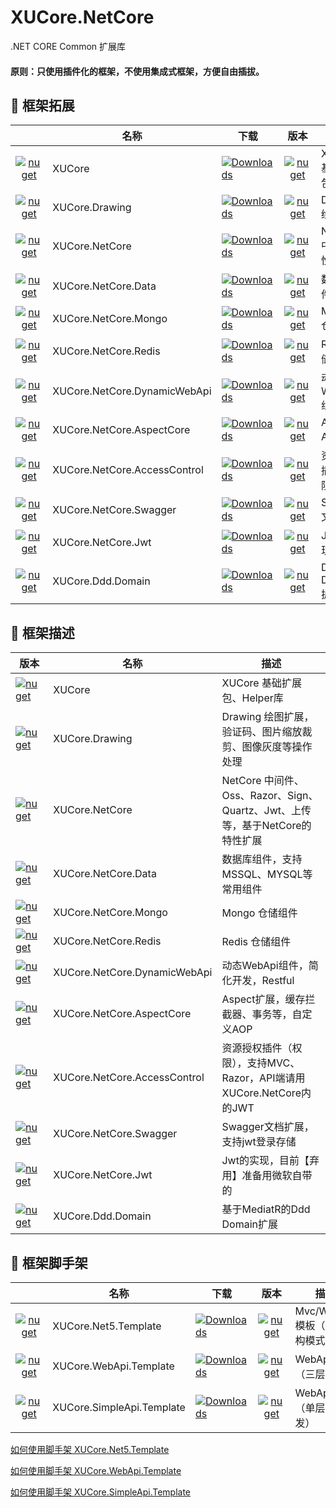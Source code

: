 ﻿# XUCore.NetCore

.NET CORE Common 扩展库


#### 原则：只使用插件化的框架，不使用集成式框架，方便自由插拔。


## 🥥 框架拓展

|                                                                                                                              | 名称                                       |下载|                                                                                          版本                                                                                           | 描述                       |
| :---------------------------------------------------------------------------------------------------------------------------------------------: | ------------------------------------------ |------------------------------------------ | :-------------------------------------------------------------------------------------------------------------------------------------------------------------------------------------: | -------------------------- |
|[![nuget](https://shields.io/badge/-Nuget-blue?cacheSeconds=604800)](https://www.nuget.org/packages/XUCore)                   | XUCore                                     | [![Downloads](https://img.shields.io/nuget/dt/XUCore.svg)](https://nuget.org/packages/XUCore)                                     |[![nuget](https://img.shields.io/nuget/v/XUCore.svg?cacheSeconds=10800)](https://www.nuget.org/packages/XUCore)| XUCore 基础扩展包              |
|[![nuget](https://shields.io/badge/-Nuget-blue?cacheSeconds=604800)](https://www.nuget.org/packages/XUCore.Drawing) | XUCore.Drawing | [![Downloads](https://img.shields.io/nuget/dt/XUCore.Drawing.svg)](https://nuget.org/packages/XUCore.Drawing)                                     |[![nuget](https://img.shields.io/nuget/v/XUCore.Drawing.svg?cacheSeconds=10800)](https://www.nuget.org/packages/XUCore.Drawing) | Drawing 绘图扩展 |
|[![nuget](https://shields.io/badge/-Nuget-blue?cacheSeconds=604800)](https://www.nuget.org/packages/XUCore.NetCore)   | XUCore.NetCore     |[![Downloads](https://img.shields.io/nuget/dt/XUCore.NetCore.svg)](https://nuget.org/packages/XUCore.NetCore)                                     |[![nuget](https://img.shields.io/nuget/v/XUCore.NetCore.svg?cacheSeconds=10800)](https://www.nuget.org/packages/XUCore.NetCore)     | NetCore 中间件特性扩展          |
|[![nuget](https://shields.io/badge/-Nuget-blue?cacheSeconds=604800)](https://www.nuget.org/packages/XUCore.NetCore.Data)        | XUCore.NetCore.Data              | [![Downloads](https://img.shields.io/nuget/dt/XUCore.NetCore.Data.svg)](https://nuget.org/packages/XUCore.NetCore.Data)                                     |[![nuget](https://img.shields.io/nuget/v/XUCore.NetCore.Data.svg?cacheSeconds=10800)](https://www.nuget.org/packages/XUCore.NetCore.Data)              | 数据库组件  |
|[![nuget](https://shields.io/badge/-Nuget-blue?cacheSeconds=604800)](https://www.nuget.org/packages/XUCore.NetCore.Mongo)     | XUCore.NetCore.Mongo         |[![Downloads](https://img.shields.io/nuget/dt/XUCore.NetCore.Mongo.svg)](https://nuget.org/packages/XUCore.NetCore.Mongo)                                     |[![nuget](https://img.shields.io/nuget/v/XUCore.NetCore.Mongo.svg?cacheSeconds=10800)](https://www.nuget.org/packages/XUCore.NetCore.Mongo)         | Mongo 仓储组件      |
|[![nuget](https://shields.io/badge/-Nuget-blue?cacheSeconds=604800)](https://www.nuget.org/packages/XUCore.NetCore.Redis)   | XUCore.NetCore.Redis    |[![Downloads](https://img.shields.io/nuget/dt/XUCore.NetCore.Redis.svg)](https://nuget.org/packages/XUCore.NetCore.Redis)                                     |[![nuget](https://img.shields.io/nuget/v/XUCore.NetCore.Redis.svg?cacheSeconds=10800)](https://www.nuget.org/packages/XUCore.NetCore.Redis)    | Redis 仓储组件 |
|[![nuget](https://shields.io/badge/-Nuget-blue?cacheSeconds=604800)](https://www.nuget.org/packages/XUCore.NetCore.DynamicWebApi)    | XUCore.NetCore.DynamicWebApi      |[![Downloads](https://img.shields.io/nuget/dt/XUCore.NetCore.DynamicWebApi.svg)](https://nuget.org/packages/XUCore.NetCore.DynamicWebApi)                                     |[![nuget](https://img.shields.io/nuget/v/XUCore.NetCore.DynamicWebApi.svg?cacheSeconds=10800)](https://www.nuget.org/packages/XUCore.NetCore.DynamicWebApi)      | 动态WebApi组件      |
|[![nuget](https://shields.io/badge/-Nuget-blue?cacheSeconds=604800)](https://www.nuget.org/packages/XUCore.NetCore.AspectCore)   | XUCore.NetCore.AspectCore     |[![Downloads](https://img.shields.io/nuget/dt/XUCore.NetCore.AspectCore.svg)](https://nuget.org/packages/XUCore.NetCore.AspectCore)                                     |[![nuget](https://img.shields.io/nuget/v/XUCore.NetCore.AspectCore.svg?cacheSeconds=10800)](https://www.nuget.org/packages/XUCore.NetCore.AspectCore)     | Aspect AOP扩展      |
|[![nuget](https://shields.io/badge/-Nuget-blue?cacheSeconds=604800)](https://www.nuget.org/packages/XUCore.NetCore.AccessControl)        | XUCore.NetCore.AccessControl              | [![Downloads](https://img.shields.io/nuget/dt/XUCore.NetCore.AccessControl.svg)](https://nuget.org/packages/XUCore.NetCore.AccessControl)                                     |[![nuget](https://img.shields.io/nuget/v/XUCore.NetCore.AccessControl.svg?cacheSeconds=10800)](https://www.nuget.org/packages/XUCore.NetCore.AccessControl)              | 资源授权插件（权限）|
|[![nuget](https://shields.io/badge/-Nuget-blue?cacheSeconds=604800)](https://www.nuget.org/packages/XUCore.NetCore.Swagger)        | XUCore.NetCore.Swagger              | [![Downloads](https://img.shields.io/nuget/dt/XUCore.NetCore.Swagger.svg)](https://nuget.org/packages/XUCore.NetCore.Swagger)                                     |[![nuget](https://img.shields.io/nuget/v/XUCore.NetCore.Swagger.svg?cacheSeconds=10800)](https://www.nuget.org/packages/XUCore.NetCore.Swagger)              | Swagger文档扩展     |
|[![nuget](https://shields.io/badge/-Nuget-blue?cacheSeconds=604800)](https://www.nuget.org/packages/XUCore.NetCore.Jwt)        | XUCore.NetCore.Jwt              | [![Downloads](https://img.shields.io/nuget/dt/XUCore.NetCore.Jwt.svg)](https://nuget.org/packages/XUCore.NetCore.Jwt)                                     |[![nuget](https://img.shields.io/nuget/v/XUCore.NetCore.Jwt.svg?cacheSeconds=10800)](https://www.nuget.org/packages/XUCore.NetCore.Jwt)              | Jwt的实现      |
|[![nuget](https://shields.io/badge/-Nuget-blue?cacheSeconds=604800)](https://www.nuget.org/packages/XUCore.Ddd.Domain)        | XUCore.Ddd.Domain              |  [![Downloads](https://img.shields.io/nuget/dt/XUCore.Ddd.Domain.svg)](https://nuget.org/packages/XUCore.Ddd.Domain)                                     |[![nuget](https://img.shields.io/nuget/v/XUCore.Ddd.Domain.svg?cacheSeconds=10800)](https://www.nuget.org/packages/XUCore.Ddd.Domain)              | Ddd Domain扩展      |


## 🥥 框架描述

| 版本										 | 名称										 |描述							|
| ------------------------------------------ | ------------------------------------------ |--------------------------	|
|[![nuget](https://img.shields.io/nuget/v/XUCore.svg?cacheSeconds=10800)](https://www.nuget.org/packages/XUCore)|XUCore										 |XUCore 基础扩展包、Helper库              |
|[![nuget](https://img.shields.io/nuget/v/XUCore.Drawing.svg?cacheSeconds=10800)](https://www.nuget.org/packages/XUCore.Drawing)|XUCore.Drawing								 |Drawing 绘图扩展，验证码、图片缩放裁剪、图像灰度等操作处理 |
|[![nuget](https://img.shields.io/nuget/v/XUCore.NetCore.svg?cacheSeconds=10800)](https://www.nuget.org/packages/XUCore.NetCore)|XUCore.NetCore								 |NetCore 中间件、Oss、Razor、Sign、Quartz、Jwt、上传等，基于NetCore的特性扩展          |
|[![nuget](https://img.shields.io/nuget/v/XUCore.NetCore.Data.svg?cacheSeconds=10800)](https://www.nuget.org/packages/XUCore.NetCore.Data)|XUCore.NetCore.Data							 |数据库组件，支持MSSQL、MYSQL等常用组件  |
|[![nuget](https://img.shields.io/nuget/v/XUCore.NetCore.Mongo.svg?cacheSeconds=10800)](https://www.nuget.org/packages/XUCore.NetCore.Mongo)|XUCore.NetCore.Mongo						 |Mongo 仓储组件      |
|[![nuget](https://img.shields.io/nuget/v/XUCore.NetCore.Redis.svg?cacheSeconds=10800)](https://www.nuget.org/packages/XUCore.NetCore.Redis)|XUCore.NetCore.Redis						 |Redis 仓储组件 |
|[![nuget](https://img.shields.io/nuget/v/XUCore.NetCore.DynamicWebApi.svg?cacheSeconds=10800)](https://www.nuget.org/packages/XUCore.NetCore.DynamicWebApi)|XUCore.NetCore.DynamicWebApi				 |动态WebApi组件，简化开发，Restful       |
|[![nuget](https://img.shields.io/nuget/v/XUCore.NetCore.AspectCore.svg?cacheSeconds=10800)](https://www.nuget.org/packages/XUCore.NetCore.AspectCore)|XUCore.NetCore.AspectCore					 |Aspect扩展，缓存拦截器、事务等，自定义AOP      |
|[![nuget](https://img.shields.io/nuget/v/XUCore.NetCore.AccessControl.svg?cacheSeconds=10800)](https://www.nuget.org/packages/XUCore.NetCore.AccessControl)|XUCore.NetCore.AccessControl				 |资源授权插件（权限），支持MVC、Razor，API端请用XUCore.NetCore内的JWT      |
|[![nuget](https://img.shields.io/nuget/v/XUCore.NetCore.Swagger.svg?cacheSeconds=10800)](https://www.nuget.org/packages/XUCore.NetCore.Swagger)|XUCore.NetCore.Swagger						 |Swagger文档扩展，支持jwt登录存储      |
|[![nuget](https://img.shields.io/nuget/v/XUCore.NetCore.Jwt.svg?cacheSeconds=10800)](https://www.nuget.org/packages/XUCore.NetCore.Jwt)|XUCore.NetCore.Jwt							 |Jwt的实现，目前【弃用】准备用微软自带的      |
|[![nuget](https://img.shields.io/nuget/v/XUCore.Ddd.Domain.svg?cacheSeconds=10800)](https://www.nuget.org/packages/XUCore.Ddd.Domain)|XUCore.Ddd.Domain							 |基于MediatR的Ddd Domain扩展      |


## 🍄 框架脚手架

|                                                                                                                                  |    名称                          |  下载                             |                                                                                 版本                                                                                 | 描述                   |
| :--------------------------------------------------------------------------------------------------------------------------------------: | -------------------------------- |-------------------------------- | :------------------------------------------------------------------------------------------------------------------------------------------------------------------: | ---------------------- |
|[![nuget](https://shields.io/badge/-Nuget-blue?cacheSeconds=604800)](https://www.nuget.org/packages/XUCore.Net5.Template)        | XUCore.Net5.Template              |[![Downloads](https://img.shields.io/nuget/dt/XUCore.Net5.Template.svg)](https://nuget.org/packages/XUCore.Net5.Template)              |              [![nuget](https://img.shields.io/nuget/v/XUCore.Net5.Template.svg?cacheSeconds=10800)](https://www.nuget.org/packages/XUCore.Net5.Template)              | Mvc/WebApi 模板（Ddd架构模式）               |
|[![nuget](https://shields.io/badge/-Nuget-blue?cacheSeconds=604800)](https://www.nuget.org/packages/XUCore.WebApi.Template)        | XUCore.WebApi.Template              |[![Downloads](https://img.shields.io/nuget/dt/XUCore.WebApi.Template.svg)](https://nuget.org/packages/XUCore.WebApi.Template)              |              [![nuget](https://img.shields.io/nuget/v/XUCore.WebApi.Template.svg?cacheSeconds=10800)](https://www.nuget.org/packages/XUCore.WebApi.Template)              | WebApi 模板（三层模式）           |
|[![nuget](https://shields.io/badge/-Nuget-blue?cacheSeconds=604800)](https://www.nuget.org/packages/XUCore.SimpleApi.Template)        | XUCore.SimpleApi.Template              |[![Downloads](https://img.shields.io/nuget/dt/XUCore.SimpleApi.Template.svg)](https://nuget.org/packages/XUCore.SimpleApi.Template)              |              [![nuget](https://img.shields.io/nuget/v/XUCore.SimpleApi.Template.svg?cacheSeconds=10800)](https://www.nuget.org/packages/XUCore.SimpleApi.Template)              | WebApi 模板（单层快速开发）        |

[如何使用脚手架 XUCore.Net5.Template](https://github.com/xuyiazl/XUCore.NetCore/tree/master/template/XUCore.Net5.Template)

[如何使用脚手架 XUCore.WebApi.Template](https://github.com/xuyiazl/XUCore.NetCore/tree/master/template/XUCore.WebApi.Template)

[如何使用脚手架 XUCore.SimpleApi.Template](https://github.com/xuyiazl/XUCore.NetCore/tree/master/template/XUCore.SimpleApi.Template)
